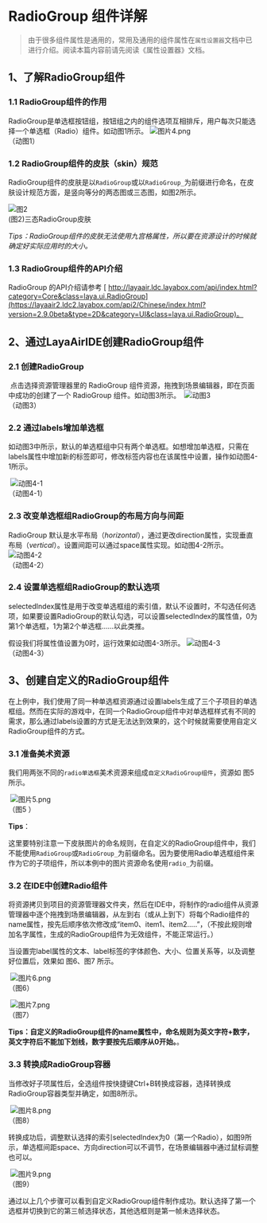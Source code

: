 # RadioGroup 组件详解

> 由于很多组件属性是通用的，常用及通用的组件属性在`属性设置器`文档中已进行介绍。阅读本篇内容前请先阅读《属性设置器》文档。

## 1、了解RadioGroup组件

### 1.1 RadioGroup组件的作用

RadioGroup是单选框按钮组，按钮组之内的组件选项互相排斥，用户每次只能选择一个单选框（Radio）组件。如动图1所示。
![图片4.png](img/1.gif)<br/>（动图1）

### 1.2 RadioGroup组件的皮肤（skin）规范

RadioGroup组件的皮肤是以`RadioGroup`或以`RadioGroup_`为前缀进行命名，在皮肤设计规范方面，是竖向等分的两态图或三态图，如图2所示。

![图2](img/2.png) <br />(图2)三态RadioGroup皮肤

*Tips：RadioGroup组件的皮肤无法使用九宫格属性，所以要在资源设计的时候就确定好实际应用时的大小。*

### 1.3 RadioGroup组件的API介绍

  RadioGroup 的API介绍请参考 [ http://layaair.ldc.layabox.com/api/index.html?category=Core&class=laya.ui.RadioGroup](https://layaair2.ldc2.layabox.com/api2/Chinese/index.html?version=2.9.0beta&type=2D&category=UI&class=laya.ui.RadioGroup)。




## 2、通过LayaAirIDE创建RadioGroup组件

### 	2.1 创建RadioGroup

​        点击选择资源管理器里的 RadioGroup 组件资源，拖拽到场景编辑器，即在页面中成功的创建了一个 RadioGroup  组件。如动图3所示。
​      ![动图3](img/3.gif) <br /> （动图3）



### 2.2 通过labels增加单选框 

​       如动图3中所示，默认的单选框组中只有两个单选框。如想增加单选框，只需在labels属性中增加新的标签即可，修改标签内容也在该属性中设置，操作如动图4-1所示。

​       ![动图4-1](img/4-1.gif) <br /> （动图4-1）



### 2.3  改变单选框组RadioGroup的布局方向与间距 

 RadioGroup 默认是水平布局（*horizontal*），通过更改direction属性，实现垂直布局（*vertical*）。设置间距可以通过space属性实现。如动图4-2所示。
![动图4-2](img/4-2.gif) <br /> （动图4-2）



### 2.4 设置单选框组RadioGroup的默认选项

selectedIndex属性是用于改变单选框组的索引值，默认不设置时，不勾选任何选项，如果要设置RadioGroup的默认勾选，可以设置selectedIndex的属性值，0为第1个单选框，1为第2个单选框……以此类推。

假设我们将属性值设置为0时，运行效果如动图4-3所示。
![动图4-3](img/4-3.gif) <br /> （动图4-3）

### 



## 3、创建自定义的RadioGroup组件

​	在上例中，我们使用了同一种单选框资源通过设置labels生成了三个子项目的单选框组。然而在实际的游戏中，在同一个RadioGroup组件中对单选框样式有不同的需求，那么通过labels设置的方式是无法达到效果的，这个时候就需要使用自定义RadioGroup组件的方式。




### 3.1 准备美术资源

​	我们用两张不同的`radio单选框`美术资源来组成`自定义RadioGroup组件`，资源如 图5 所示。

​        ![图片5.png](img/5.png)<br/>    （图5 ）

**Tips**：

这里要特别注意一下皮肤图片的命名规则，在自定义的RadioGroup组件中，我们不能使用`RadioGroup`或`RadioGroup_`为前缀命名。因为要使用Radio单选框组件来作为它的子项组件，所以本例中的图片资源命名使用`radio_`为前缀。



### 3.2 在IDE中创建Radio组件

将资源拷贝到项目的资源管理器文件夹，然后在IDE中，将制作的radio组件从资源管理器中逐个拖拽到场景编辑器，从左到右（或从上到下）将每个Radio组件的name属性，按先后顺序依次修改成“item0、item1、item2.....”，（不按此规则增加名字属性，生成的RadioGroup组件为无效组件，不能正常运行。）

当设置完label属性的文本、label标签的字体颜色、大小、位置关系等，以及调整好位置后，效果如 图6、图7 所示。

​        ![图片6.png](img/6.png)<br/>    （图6）

​        ![图片7.png](img/7.png)<br/>    （图7）

​	**Tips：自定义的RadioGroup组件的name属性中，命名规则为英文字符+数字，英文字符后不能加下划线，数字要按先后顺序从0开始。**。



### 3.3 转换成RadioGroup容器

​	当修改好子项属性后，全选组件按快捷键Ctrl+B转换成容器，选择转换成RadioGroup容器类型并确定，如图8所示。

​        ![图片8.png](img/8.png)<br/>    （图8）



​	转换成功后，调整默认选择的索引selectedIndex为0（第一个Radio），如图9所示，单选框间距space、方向direction可以不调节，在场景编辑器中通过鼠标调整也可以。

​        ![图片9.png](img/9.png)<br/>    （图9）

​	通过以上几个步骤可以看到自定义RadioGroup组件制作成功。默认选择了第一个选框并切换到它的第三帧选择状态，其他选框则是第一帧未选择状态。